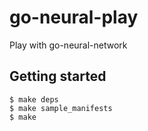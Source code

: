 go-neural-play
==============

Play with go-neural-network

## Getting started

    $ make deps
    $ make sample_manifests
    $ make
